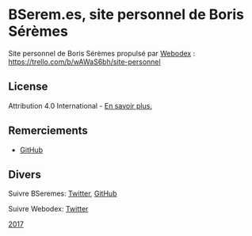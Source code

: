 # **BSerem.es**, site personnel de Boris Sérèmes

Site personnel de Boris Sérèmes propulsé par [Webodex](https://webodex.org) : https://trello.com/b/wAWaS6bh/site-personnel

## License

Attribution 4.0 International - [En savoir plus.](http://creativecommons.org/licenses/by/4.0/)

## Remerciements

*   [GitHub](https://github.com)

## Divers

Suivre BSeremes: [Twitter](https://twitter.com/bseremes), [GitHub](https://github.com/bseremes)

Suivre Webodex: [Twitter](https://twitter.com/webodex)


[2017](http://bserem.es)


